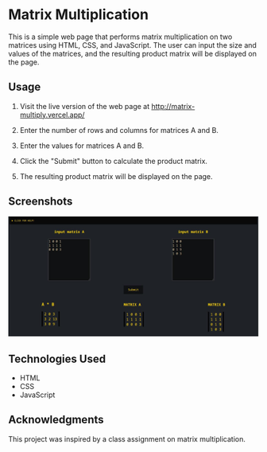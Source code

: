 # Matrix Multiplication

This is a simple web page that performs matrix multiplication on two matrices using HTML, CSS, and JavaScript. The user can input the size and values of the matrices, and the resulting product matrix will be displayed on the page.

## Usage

1. Visit the live version of the web page at http://matrix-multiply.vercel.app/

2. Enter the number of rows and columns for matrices A and B.

3. Enter the values for matrices A and B.

4. Click the "Submit" button to calculate the product matrix.

5. The resulting product matrix will be displayed on the page.

## Screenshots

![Screenshot of the Matrix Multiplication web page](/screenshot.jpg)

## Technologies Used

- HTML
- CSS
- JavaScript

## Acknowledgments

This project was inspired by a class assignment on matrix multiplication.
